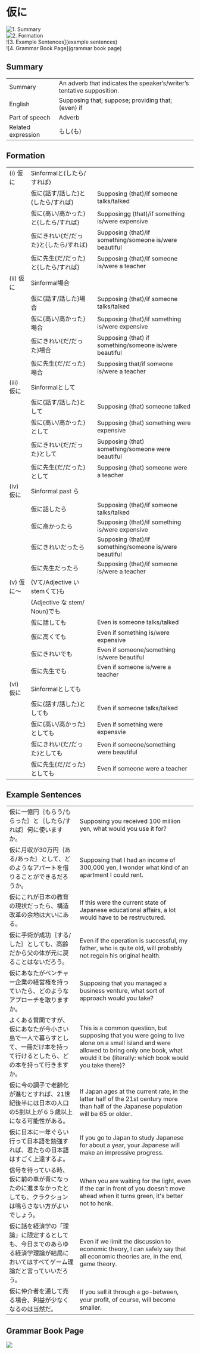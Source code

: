 # 仮に

![1. Summary](summary)<br>
![2. Formation](formation)<br>
![3. Example Sentences](example sentences)<br>
![4. Grammar Book Page](grammar book page)<br>


## Summary

<table><tr>   <td>Summary</td>   <td>An adverb that indicates the speaker’s/writer’s tentative supposition.</td></tr><tr>   <td>English</td>   <td>Supposing that; suppose; providing that; (even) if</td></tr><tr>   <td>Part of speech</td>   <td>Adverb</td></tr><tr>   <td>Related expression</td>   <td>もし(も)</td></tr></table>

## Formation

<table class="table"><tbody><tr class="tr head"><td class="td"><span class="numbers">(i)</span> <span class="concept">仮に</span></td><td class="td"><span class="concept"></span><span>Sinformalと{したら/すれば}</span></td><td class="td"></td></tr><tr class="tr"><td class="td"></td><td class="td"><span class="concept">仮に</span><span>{話す/話した}と{したら/すれば}</span></td><td class="td"><span>Supposing (that)/if someone talks/talked</span></td></tr><tr class="tr"><td class="td"></td><td class="td"><span class="concept">仮に</span><span>{高い/高かった}と{したら/すれば}</span></td><td class="td"><span>Supposingg (that)/if something is/were expensive</span></td></tr><tr class="tr"><td class="td"></td><td class="td"><span class="concept">仮に</span><span>きれい{だ/だった}と{したら/すれば}</span></td><td class="td"><span>Supposing (that)/if something/someone is/were beautiful</span></td></tr><tr class="tr"><td class="td"></td><td class="td"><span class="concept">仮に</span><span>先生{だ/だった}と{したら/すれば}</span></td><td class="td"><span>Supposing (that)/if someone is/were a teacher</span></td></tr><tr class="tr head"><td class="td"><span class="numbers">(ii)</span> <span class="concept">仮に</span></td><td class="td"><span class="concept"></span><span>Sinformal場合</span></td><td class="td"></td></tr><tr class="tr"><td class="td"></td><td class="td"><span class="concept">仮に</span><span>{話す/話した}場合</span></td><td class="td"><span>Supposing (that)/if someone talks/talked</span></td></tr><tr class="tr"><td class="td"></td><td class="td"><span class="concept">仮に</span><span>{高い/高かった}場合</span></td><td class="td"><span>Supposing (that)/if something is/were expensive</span></td></tr><tr class="tr"><td class="td"></td><td class="td"><span class="concept">仮に</span><span>きれい{だ/だった}場合</span></td><td class="td"><span>Supposing (that) if something/someone is/were beautiful</span></td></tr><tr class="tr"><td class="td"></td><td class="td"><span class="concept">仮に</span><span>先生{だ/だった}場合</span></td><td class="td"><span>Supposing that/if someone is/were a teacher</span></td></tr><tr class="tr head"><td class="td"><span class="numbers">(iii)</span> <span class="concept">仮に</span></td><td class="td"><span class="concept"></span><span>Sinformalとして</span></td><td class="td"></td></tr><tr class="tr"><td class="td"></td><td class="td"><span class="concept">仮に</span><span>{話す/話した}として</span></td><td class="td"><span>Supposing (that) someone talked</span></td></tr><tr class="tr"><td class="td"></td><td class="td"><span class="concept">仮に</span><span>{高い/高かった}として</span></td><td class="td"><span>Supposing (that) something were expensive</span></td></tr><tr class="tr"><td class="td"></td><td class="td"><span class="concept">仮に</span><span>きれい{だ/だった}として</span></td><td class="td"><span>Supposing (that) something/someone were beautiful</span></td></tr><tr class="tr"><td class="td"></td><td class="td"><span class="concept">仮に</span><span>先生{だ/だった}として</span></td><td class="td"><span>Supposing (that) someone were a teacher</span></td></tr><tr class="tr head"><td class="td"><span class="numbers">(iv)</span> <span class="concept">仮に</span></td><td class="td"><span class="concept"></span><span>Sinformal past ら</span></td><td class="td"></td></tr><tr class="tr"><td class="td"></td><td class="td"><span class="concept">仮に</span><span>話したら</span></td><td class="td"><span>Supposing (that)/if someone talks/talked</span></td></tr><tr class="tr"><td class="td"></td><td class="td"><span class="concept">仮に</span><span>高かったら</span></td><td class="td"><span>Supposing (that)/if something is/were expensive</span></td></tr><tr class="tr"><td class="td"></td><td class="td"><span class="concept">仮に</span><span>きれいだったら</span></td><td class="td"><span>Supposing (that)/if something/someone is/were beautiful</span></td></tr><tr class="tr"><td class="td"></td><td class="td"><span class="concept">仮に</span><span>先生だったら</span></td><td class="td"><span>Supposing (that)/if someone is/were a teacher</span></td></tr><tr class="tr head"><td class="td"><span class="numbers">(v)</span> <span class="concept">仮に～</span></td><td class="td"><span class="concept"></span><span>{Vて/Adjective いstemくて}も</span></td><td class="td"></td></tr><tr class="tr"><td class="td"></td><td class="td"><span class="concept"></span><span>{Adjective な stem/ Noun}でも</span></td><td class="td"></td></tr><tr class="tr"><td class="td"></td><td class="td"><span class="concept">仮に</span><span>話しても</span></td><td class="td"><span>Even is someone talks/talked</span></td></tr><tr class="tr"><td class="td"></td><td class="td"><span class="concept">仮に</span><span>高くても</span></td><td class="td"><span>Even if something is/were expensive</span></td></tr><tr class="tr"><td class="td"></td><td class="td"><span class="concept">仮に</span><span>きれいでも</span></td><td class="td"><span>Even if someone/something is/were beautiful</span></td></tr><tr class="tr"><td class="td"></td><td class="td"><span class="concept">仮に</span><span>先生でも</span></td><td class="td"><span>Even if someone is/were a teacher</span></td></tr><tr class="tr head"><td class="td"><span class="numbers">(vi)</span> <span class="concept">仮に</span></td><td class="td"><span class="concept"></span><span>Sinformalとしても</span></td><td class="td"></td></tr><tr class="tr"><td class="td"></td><td class="td"><span class="concept">仮に</span><span>{話す/話した}としても</span></td><td class="td"><span>Even if someone talks/talked</span></td></tr><tr class="tr"><td class="td"></td><td class="td"><span class="concept">仮に</span><span>{高い/高かった}としても</span></td><td class="td"><span>Even if something were expensvie</span></td></tr><tr class="tr"><td class="td"></td><td class="td"><span class="concept">仮に</span><span>きれい{だ/だった}としても</span></td><td class="td"><span>Even if someone/something were beautiful</span></td></tr><tr class="tr"><td class="td"></td><td class="td"><span class="concept">仮に</span><span>先生{だ/だった}としても</span></td><td class="td"><span>Even if someone were a teacher</span></td></tr></tbody></table>

## Example Sentences

<table><tr>   <td>仮に一億円｛もらう/もらった｝と｛したら/すれば｝何に使いますか。</td>   <td>Supposing you received 100 million yen, what would you use it for?</td></tr><tr>   <td>仮に月収が30万円｛ある/あった｝として、どのようなアパートを借りることができるだろうか。</td>   <td>Supposing that I had an income of 300,000 yen, I wonder what kind of an apartment I could rent.</td></tr><tr>   <td>仮にこれが日本の教育の現状だったら、構造改革の余地は大いにある。</td>   <td>If this were the current state of Japanese educational affairs, a lot would have to be restructured.</td></tr><tr>   <td>仮に手術が成功｛する/した｝としても、高齢だから父の体が元に戻ることはないだろう。</td>   <td>Even if the operation is successful, my father, who is quite old, will probably not regain his original health.</td></tr><tr>   <td>仮にあなたがベンチャー企業の経営権を持っていたら、どのようなアプローチを取りますか。</td>   <td>Supposing that you managed a business venture, what sort of approach would you take?</td></tr><tr>   <td>よくある質問ですが、仮にあなたが今小さい島で一人で暮らすとして、一冊だけ本を持って行けるとしたら、どの本を持って行きますか。</td>   <td>This is a common question, but supposing that you were going to live alone on a small island and were allowed to bring only one book, what would it be (literally: which book would you take there)?</td></tr><tr>   <td>仮に今の調子で老齢化が進むとすれば、21世紀後半には日本の人口の5割以上が６５歳以上になる可能性がある。</td>   <td>If Japan ages at the current rate, in the latter half of the 21st century more than half of the Japanese population will be 65 or older.</td></tr><tr>   <td>仮に日本に一年ぐらい行って日本語を勉強すれば、君たちの日本語はすごく上達するよ。</td>   <td>If you go to Japan to study Japanese for about a year, your Japanese will make an impressive progress.</td></tr><tr>   <td>信号を待っている時、仮に前の車が青になったのに進まなかったとしても、クラクションは鳴らさない方がよいでしょう。</td>   <td>When you are waiting for the light, even if the car in front of you doesn't move ahead when it turns green, it's better not to honk.</td></tr><tr>   <td>仮に話を経済学の「理論」に限定するとしても、今日までのあらゆる経済学理論が結局においてはすべてゲーム理論だと言っていいだろう。</td>   <td>Even if we limit the discussion to economic theory, I can safely say that all economic theories are, in the end, game theory.</td></tr><tr>   <td>仮に仲介者を通して売る場合、利益が少なくなるのは当然だ。</td>   <td>If you sell it through a go-between, your proﬁt, of course, will become smaller.</td></tr></table>

## Grammar Book Page

![](../img/Advanced仮に.png)

